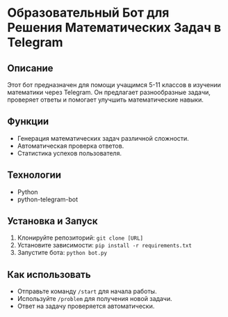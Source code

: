 # Образовательный Бот для Решения Математических Задач в Telegram

## Описание
Этот бот предназначен для помощи учащимся 5-11 классов в изучении математики через Telegram. Он предлагает разнообразные задачи, проверяет ответы и помогает улучшить математические навыки.

## Функции
- Генерация математических задач различной сложности.
- Автоматическая проверка ответов.
- Статистика успехов пользователя.

## Технологии
- Python
- python-telegram-bot

## Установка и Запуск
1. Клонируйте репозиторий: `git clone [URL]`
2. Установите зависимости: `pip install -r requirements.txt`
3. Запустите бота: `python bot.py`

## Как использовать
- Отправьте команду `/start` для начала работы.
- Используйте `/problem` для получения новой задачи.
- Ответ на задачу проверяется автоматически.
